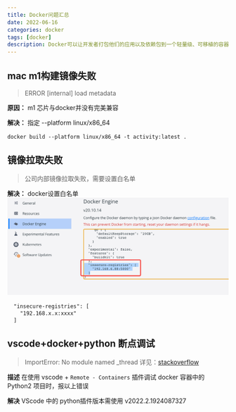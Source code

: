 ```yaml
---
title: Docker问题汇总
date: 2022-06-16
categories: docker
tags: [docker]
description: Docker可以让开发者打包他们的应用以及依赖包到一个轻量级、可移植的容器中
---
```


## mac m1构建镜像失败
> ERROR [internal] load metadata

**原因：**
m1 芯片与docker并没有完美兼容

**解决：** 
指定 --platform linux/x86_64
```
docker build --platform linux/x86_64 -t activity:latest .
```

## 镜像拉取失败
> 公司内部镜像拉取失败，需要设置白名单

**解决：** docker设置白名单
![docker白名单](../images/docker白名单.png)

```
  "insecure-registries": [
    "192.168.x.x:xxxx"
  ]
```

## vscode+docker+python 断点调试
> ImportError: No module named _thread
详见：[stackoverflow](https://stackoverflow.com/questions/71701629/importerror-no-module-named-thread)

**描述** 
在使用 vscode + `Remote - Containers` 插件调试 docker 容器中的Python2 项目时，报以上错误

**解决**
VScode 中的 python插件版本需使用 v2022.2.1924087327 


